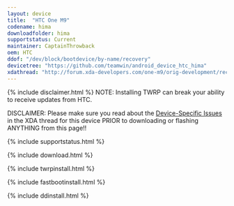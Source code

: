```yaml
---
layout: device
title:  "HTC One M9"
codename: hima
downloadfolder: hima
supportstatus: Current
maintainer: CaptainThrowback
oem: HTC
ddof: "/dev/block/bootdevice/by-name/recovery"
devicetree: "https://github.com/teamwin/android_device_htc_hima"
xdathread: "http://forum.xda-developers.com/one-m9/orig-development/recovery-twrp-touch-recovery-t3066720"
---
```


{% include disclaimer.html %}
NOTE: Installing TWRP can break your ability to receive updates from HTC.

DISCLAIMER: Please make sure you read about the [Device-Specific Issues](http://forum.xda-developers.com/one-m9/orig-development/recovery-twrp-touch-recovery-t3066720/post59745198) in the XDA thread for this device PRIOR to downloading or flashing ANYTHING from this page!!

{% include supportstatus.html %}

{% include download.html %}

{% include twrpinstall.html %}

{% include fastbootinstall.html %}

{% include ddinstall.html %}
